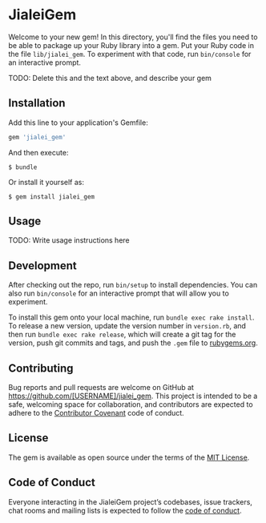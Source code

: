 # JialeiGem

Welcome to your new gem! In this directory, you'll find the files you need to be able to package up your Ruby library into a gem. Put your Ruby code in the file `lib/jialei_gem`. To experiment with that code, run `bin/console` for an interactive prompt.

TODO: Delete this and the text above, and describe your gem

## Installation

Add this line to your application's Gemfile:

```ruby
gem 'jialei_gem'
```

And then execute:

    $ bundle

Or install it yourself as:

    $ gem install jialei_gem

## Usage

TODO: Write usage instructions here

## Development

After checking out the repo, run `bin/setup` to install dependencies. You can also run `bin/console` for an interactive prompt that will allow you to experiment.

To install this gem onto your local machine, run `bundle exec rake install`. To release a new version, update the version number in `version.rb`, and then run `bundle exec rake release`, which will create a git tag for the version, push git commits and tags, and push the `.gem` file to [rubygems.org](https://rubygems.org).

## Contributing

Bug reports and pull requests are welcome on GitHub at https://github.com/[USERNAME]/jialei_gem. This project is intended to be a safe, welcoming space for collaboration, and contributors are expected to adhere to the [Contributor Covenant](http://contributor-covenant.org) code of conduct.

## License

The gem is available as open source under the terms of the [MIT License](https://opensource.org/licenses/MIT).

## Code of Conduct

Everyone interacting in the JialeiGem project’s codebases, issue trackers, chat rooms and mailing lists is expected to follow the [code of conduct](https://github.com/[USERNAME]/jialei_gem/blob/master/CODE_OF_CONDUCT.md).
